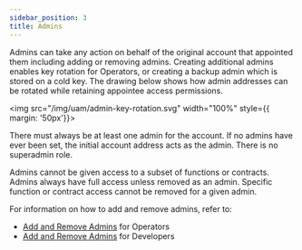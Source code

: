 ```yaml
---
sidebar_position: 3
title: Admins
---
```


Admins can take any action on behalf of the original account that appointed them including adding or removing admins. Creating 
additional admins enables key rotation for Operators, or creating a backup admin which is stored on a cold key. The drawing
below shows how admin addresses can be rotated while retaining appointee access permissions.

<img src="/img/uam/admin-key-rotation.svg" width="100%"
style={{ margin: '50px'}}>
</img>

There must always be at least one admin for the account. If no admins have ever been set, the initial account address acts as the admin.
There is no superadmin role.

Admins cannot be given access to a subset of functions or contracts. Admins always have full access unless removed as an admin.
Specific function or contract access cannot be removed for a given admin.

For information on how to add and remove admins, refer to:
* [Add and Remove Admins](../../../../operators/operate-eigenlayer-node/howto/uam/op-add-remove-admins.md) for Operators
* [Add and Remove Admins](../../../../developers/build-an-avs/howto/build/uam/dev-add-remove-admins.md) for Developers
